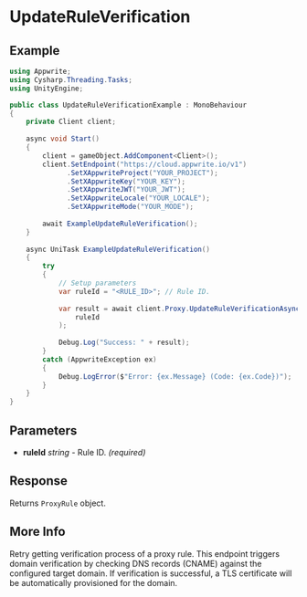 # UpdateRuleVerification

## Example

```csharp
using Appwrite;
using Cysharp.Threading.Tasks;
using UnityEngine;

public class UpdateRuleVerificationExample : MonoBehaviour
{
    private Client client;
    
    async void Start()
    {
        client = gameObject.AddComponent<Client>();
        client.SetEndpoint("https://cloud.appwrite.io/v1")
              .SetXAppwriteProject("YOUR_PROJECT");
              .SetXAppwriteKey("YOUR_KEY");
              .SetXAppwriteJWT("YOUR_JWT");
              .SetXAppwriteLocale("YOUR_LOCALE");
              .SetXAppwriteMode("YOUR_MODE");
        
        await ExampleUpdateRuleVerification();
    }
    
    async UniTask ExampleUpdateRuleVerification()
    {
        try
        {
            // Setup parameters
            var ruleId = "<RULE_ID>"; // Rule ID.
            
            var result = await client.Proxy.UpdateRuleVerificationAsync(
                ruleId
            );
            
            Debug.Log("Success: " + result);
        }
        catch (AppwriteException ex)
        {
            Debug.LogError($"Error: {ex.Message} (Code: {ex.Code})");
        }
    }
}
```

## Parameters

- **ruleId** *string* - Rule ID. *(required)*

## Response

Returns `ProxyRule` object.
## More Info

Retry getting verification process of a proxy rule. This endpoint triggers domain verification by checking DNS records (CNAME) against the configured target domain. If verification is successful, a TLS certificate will be automatically provisioned for the domain.
